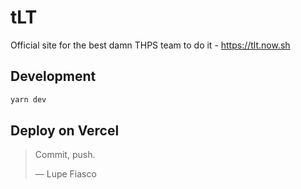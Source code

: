 # tLT

Official site for the best damn THPS team to do it - https://tlt.now.sh

## Development

```sh
yarn dev
```

## Deploy on Vercel

> Commit, push.
>
> — Lupe Fiasco
